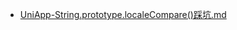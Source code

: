 - [UniApp-String.prototype.localeCompare()踩坑.md](1000-技术\9000-工作\UniApp-String.prototype.localeCompare()踩坑.md)

